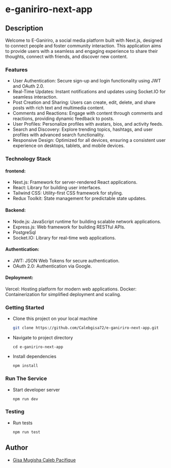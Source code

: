 # e-ganiriro-next-app

## Description

Welcome to E-Ganiriro, a social media platform built with Next.js, designed to connect people and foster community interaction. This application aims to provide users with a seamless and engaging experience to share their thoughts, connect with friends, and discover new content.

### Features

- User Authentication: Secure sign-up and login functionality using JWT and OAuth 2.0.
- Real-Time Updates: Instant notifications and updates using Socket.IO for seamless interaction.
- Post Creation and Sharing: Users can create, edit, delete, and share posts with rich text and multimedia content.
- Comments and Reactions: Engage with content through comments and reactions, providing dynamic feedback to posts.
- User Profiles: Personalize profiles with avatars, bios, and activity feeds.
- Search and Discovery: Explore trending topics, hashtags, and user profiles with advanced search functionality.
- Responsive Design: Optimized for all devices, ensuring a consistent user experience on desktops, tablets, and mobile devices.

### Technology Stack

#### frontend:

- Next.js: Framework for server-rendered React applications.
- React: Library for building user interfaces.
- Tailwind CSS: Utility-first CSS framework for styling.
- Redux Toolkit: State management for predictable state updates.

#### Backend:

- Node.js: JavaScript runtime for building scalable network applications.
- Express.js: Web framework for building RESTful APIs.
- PostgreSql
- Socket.IO: Library for real-time web applications.

#### Authentication:

- JWT: JSON Web Tokens for secure authentication.
- OAuth 2.0: Authentication via Google.

#### Deployment:

Vercel: Hosting platform for modern web applications.
Docker: Containerization for simplified deployment and scaling.

### Getting Started

- Clone this project on your local machine

  ```bash
  git clone https://github.com/Calebgisa72/e-ganiriro-next-app.git

  ```

- Navigate to project directory
  ```
  cd e-ganiriro-next-app
  ```
- Install dependencies
  ```
  npm install
  ```

### Run The Service

- Start developer server
  ```
  npm run dev
  ```

### Testing

- Run tests
  ```
  npm run test
  ```

## Author

- [Gisa Mugisha Caleb Pacifique](https://github.com/Calebgisa72)
